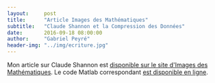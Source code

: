 ```yaml
---
layout:     post
title:      "Article Images des Mathématiques"
subtitle:   "Claude Shannon et la Compression des Données"
date:       2016-09-18 08:00:00
author:     "Gabriel Peyré"
header-img: "../img/ecriture.jpg"
---
```


Mon article sur Claude Shannon est [disponible sur le site d'Images des Mathématiques](http://images.math.cnrs.fr/Claude-Shannon-et-la-compression-des-donnees.html?var_mode=calcul). Le code Matlab correspondant [est disponible en ligne](https://github.com/gpeyre/2016-shannon-theory).
